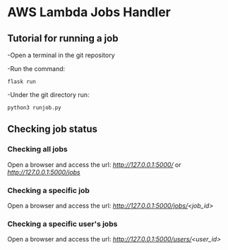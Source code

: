 # AWS Lambda Jobs Handler

## Tutorial for running a job

-Open a terminal in the git repository

-Run the command:

`flask run`

-Under the git directory run:

`python3 runjob.py`

## Checking job status

### Checking all jobs
Open a browser and access the url:
_http://127.0.0.1:5000/_ or _http://127.0.0.1:5000/jobs_

### Checking a specific job
Open a browser and access the url:
_http://127.0.0.1:5000/jobs/<job_id>_

### Checking a specific user's jobs
Open a browser and access the url:
_http://127.0.0.1:5000/users/<user_id>_

